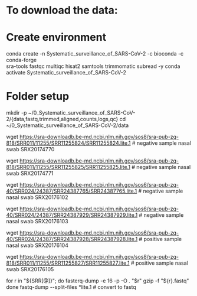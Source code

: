 # To download the data:

# Create environment
conda create -n Systematic_surveillance_of_SARS-CoV-2 -c bioconda -c conda-forge \
  sra-tools fastqc multiqc hisat2 samtools trimmomatic subread -y
conda activate Systematic_surveillance_of_SARS-CoV-2

# Folder setup
mkdir -p ~/0_Systematic_surveillance_of_SARS-CoV-2/{data,fastq,trimmed,aligned,counts,logs,qc}
cd ~/0_Systematic_surveillance_of_SARS-CoV-2/data

wget https://sra-downloadb.be-md.ncbi.nlm.nih.gov/sos8/sra-pub-zq-818/SRR011/11255/SRR11255824/SRR11255824.lite.1 # negative sample nasal swab SRX20174770

wget https://sra-downloadb.be-md.ncbi.nlm.nih.gov/sos8/sra-pub-zq-818/SRR011/11255/SRR11255825/SRR11255825.lite.1 # negative sample nasal swab SRX20174771

wget https://sra-downloadb.be-md.ncbi.nlm.nih.gov/sos6/sra-pub-zq-40/SRR024/24387/SRR24387765/SRR24387765.lite.1 # negative sample nasal swab SRX20176102

wget https://sra-downloadb.be-md.ncbi.nlm.nih.gov/sos6/sra-pub-zq-40/SRR024/24387/SRR24387929/SRR24387929.lite.1 # negative sample nasal swab SRX20176103

wget https://sra-downloadb.be-md.ncbi.nlm.nih.gov/sos6/sra-pub-zq-40/SRR024/24387/SRR24387928/SRR24387928.lite.1 # positive sample nasal swab SRX20176104

wget https://sra-downloadb.be-md.ncbi.nlm.nih.gov/sos8/sra-pub-zq-818/SRR011/11255/SRR11255827/SRR11255827.lite.1 # positive sample nasal swab SRX20176105

for r in "${SRR[@]}"; do
  fasterq-dump -e 16 -p -O . "$r"
  gzip -f "${r}.fastq"
done
fastq-dump --split-files *lite.1 # convert to fastq
